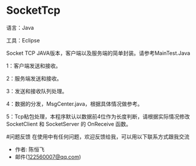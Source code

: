 ﻿# SocketTcp

语言：Java

工具：Eclipse

Socket TCP JAVA版本，客户端以及服务端的简单封装。请参考MainTest.Java

1：客户端发送和接收。

2：服务端发送和接收。

3：发送和接收队列处理。

4：数据的分发，MsgCenter.java，根据具体情况做参考。

5：Tcp粘包处理，本程序默认以数据前4位作为长度判断，请根据实际情况修改 SocketClient 和 SocketServer 的 OnReceive 函数。

#问题反馈
在使用中有任何问题，欢迎反馈给我，可以用以下联系方式跟我交流

* 作者: 陈恒飞
* 邮件(122560007@qq.com)


